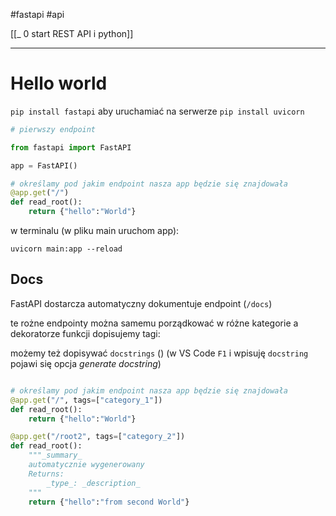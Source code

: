 #fastapi  #api 

[[_ 0 start REST API i python]]

----
# Hello world
`pip install fastapi`
aby uruchamiać na serwerze
`pip install uvicorn`

```python
# pierwszy endpoint

from fastapi import FastAPI

app = FastAPI()

# określamy pod jakim endpoint nasza app będzie się znajdowała
@app.get("/")
def read_root():
    return {"hello":"World"}
```

w terminalu (w pliku main uruchom app):
```shell
uvicorn main:app --reload
```

## Docs
FastAPI dostarcza automatyczny dokumentuje endpoint (`/docs`)

te rożne endpointy można samemu porządkować w różne kategorie a dekoratorze funkcji dopisujemy tagi:

możemy też dopisywać `docstrings` () (w VS Code `F1` i wpisuję `docstring` pojawi się opcja *generate docstring*)

```python

# określamy pod jakim endpoint nasza app będzie się znajdowała
@app.get("/", tags=["category_1"])
def read_root():
    return {"hello":"World"}

@app.get("/root2", tags=["category_2"])
def read_root():
    """_summary_
    automatycznie wygenerowany 
    Returns:
        _type_: _description_
    """    
    return {"hello":"from second World"}
```









